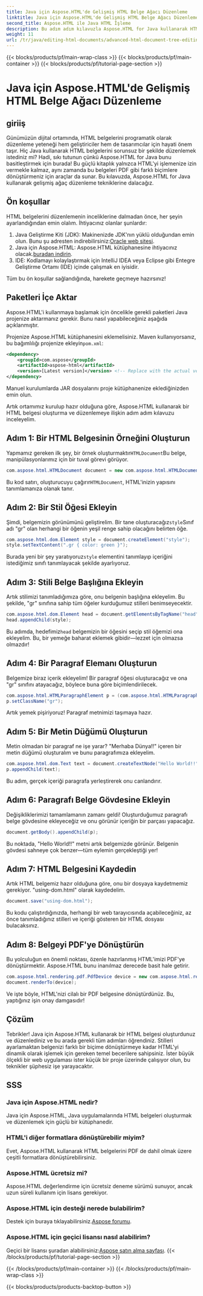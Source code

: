 ```yaml
---
title: Java için Aspose.HTML'de Gelişmiş HTML Belge Ağacı Düzenleme
linktitle: Java için Aspose.HTML'de Gelişmiş HTML Belge Ağacı Düzenleme
second_title: Aspose.HTML ile Java HTML İşleme
description: Bu adım adım kılavuzla Aspose.HTML for Java kullanarak HTML belgelerinin nasıl düzenleneceğini, stiller, paragraflar oluşturmayı ve PDF'ye dönüştürmeyi öğrenin.
weight: 11
url: /tr/java/editing-html-documents/advanced-html-document-tree-editing/
---
```


{{< blocks/products/pf/main-wrap-class >}}
{{< blocks/products/pf/main-container >}}
{{< blocks/products/pf/tutorial-page-section >}}

# Java için Aspose.HTML'de Gelişmiş HTML Belge Ağacı Düzenleme

## giriiş

Günümüzün dijital ortamında, HTML belgelerini programatik olarak düzenleme yeteneği hem geliştiriciler hem de tasarımcılar için hayati önem taşır. Hiç Java kullanarak HTML belgelerini sorunsuz bir şekilde düzenlemek istediniz mi? Hadi, sıkı tutunun çünkü Aspose.HTML for Java bunu basitleştirmek için burada! Bu güçlü kitaplık yalnızca HTML'yi işlemenize izin vermekle kalmaz, aynı zamanda bu belgeleri PDF gibi farklı biçimlere dönüştürmeniz için araçlar da sunar. Bu kılavuzda, Aspose.HTML for Java kullanarak gelişmiş ağaç düzenleme tekniklerine dalacağız.

## Ön koşullar

HTML belgelerini düzenlemenin inceliklerine dalmadan önce, her şeyin ayarlandığından emin olalım. İhtiyacınız olanlar şunlardır:
1.  Java Geliştirme Kiti (JDK): Makinenizde JDK'nın yüklü olduğundan emin olun. Bunu şu adresten indirebilirsiniz:[Oracle web sitesi](https://www.oracle.com/java/technologies/javase-jdk11-downloads.html).
2.  Java için Aspose.HTML: Aspose.HTML kütüphanesine ihtiyacınız olacak.[buradan indirin](https://releases.aspose.com/html/java/).
3. IDE: Kodlamayı kolaylaştırmak için IntelliJ IDEA veya Eclipse gibi Entegre Geliştirme Ortamı (IDE) içinde çalışmak en iyisidir.

Tüm bu ön koşullar sağlandığında, harekete geçmeye hazırsınız!

## Paketleri İçe Aktar
Aspose.HTML'i kullanmaya başlamak için öncelikle gerekli paketleri Java projenize aktarmanız gerekir. Bunu nasıl yapabileceğiniz aşağıda açıklanmıştır.

 Projenize Aspose.HTML kütüphanesini eklemelisiniz. Maven kullanıyorsanız, bu bağımlılığı projenize ekleyin`pom.xml`:

```xml
<dependency>
    <groupId>com.aspose</groupId>
    <artifactId>aspose-html</artifactId>
    <version>[Latest version]</version> <!-- Replace with the actual version -->
</dependency>
```

Manuel kurulumlarda JAR dosyalarını proje kütüphanenize eklediğinizden emin olun.

Artık ortamımız kurulup hazır olduğuna göre, Aspose.HTML kullanarak bir HTML belgesi oluşturma ve düzenlemeye ilişkin adım adım kılavuzu inceleyelim.

## Adım 1: Bir HTML Belgesinin Örneğini Oluşturun

 Yapmamız gereken ilk şey, bir örnek oluşturmaktır`HTMLDocument`Bu belge, manipülasyonlarımız için bir tuval görevi görüyor.

```java
com.aspose.html.HTMLDocument document = new com.aspose.html.HTMLDocument();
```

 Bu kod satırı, oluşturucuyu çağırır`HTMLDocument`, HTML'inizin yapısını tanımlamanıza olanak tanır.

## Adım 2: Bir Stil Öğesi Ekleyin

 Şimdi, belgemizin görünümünü geliştirelim. Bir tane oluşturacağız`style`Sınıf adı "gr" olan herhangi bir öğenin yeşil renge sahip olacağını belirten öğe.

```java
com.aspose.html.dom.Element style = document.createElement("style");
style.setTextContent(".gr { color: green }");
```

 Burada yeni bir şey yaratıyoruz`style` elementini tanımlayıp içeriğini istediğimiz sınıfı tanımlayacak şekilde ayarlıyoruz.

## Adım 3: Stili Belge Başlığına Ekleyin

Artık stilimizi tanımladığımıza göre, onu belgenin başlığına ekleyelim. Bu şekilde, "gr" sınıfına sahip tüm öğeler kurduğumuz stilleri benimseyecektir.

```java
com.aspose.html.dom.Element head = document.getElementsByTagName("head").get_Item(0);
head.appendChild(style);
```

 Bu adımda, hedefimiz`head` belgemizin bir öğesini seçip stil öğemizi ona ekleyelim. Bu, bir yemeğe baharat eklemek gibidir—lezzet için olmazsa olmazdır!

## Adım 4: Bir Paragraf Elemanı Oluşturun

Belgemize biraz içerik ekleyelim! Bir paragraf öğesi oluşturacağız ve ona "gr" sınıfını atayacağız, böylece buna göre biçimlendirilecek.

```java
com.aspose.html.HTMLParagraphElement p = (com.aspose.html.HTMLParagraphElement) document.createElement("p");
p.setClassName("gr");
```

Artık yemek pişiriyoruz! Paragraf metnimizi taşımaya hazır.

## Adım 5: Bir Metin Düğümü Oluşturun

Metin olmadan bir paragraf ne işe yarar? "Merhaba Dünya!!" içeren bir metin düğümü oluşturalım ve bunu paragrafımıza ekleyelim.

```java
com.aspose.html.dom.Text text = document.createTextNode("Hello World!!");
p.appendChild(text);
```

Bu adım, gerçek içeriği paragrafa yerleştirerek onu canlandırır.

## Adım 6: Paragrafı Belge Gövdesine Ekleyin

Değişikliklerimizi tamamlamanın zamanı geldi! Oluşturduğumuz paragrafı belge gövdesine ekleyeceğiz ve onu görünür içeriğin bir parçası yapacağız.

```java
document.getBody().appendChild(p);
```

Bu noktada, "Hello World!!" metni artık belgemizde görünür. Belgenin gövdesi sahneye çok benzer—tüm eylemin gerçekleştiği yer!

## Adım 7: HTML Belgesini Kaydedin

Artık HTML belgemiz hazır olduğuna göre, onu bir dosyaya kaydetmemiz gerekiyor. "using-dom.html" olarak kaydedelim.

```java
document.save("using-dom.html");
```

Bu kodu çalıştırdığınızda, herhangi bir web tarayıcısında açabileceğiniz, az önce tanımladığınız stilleri ve içeriği gösteren bir HTML dosyası bulacaksınız.

## Adım 8: Belgeyi PDF'ye Dönüştürün

Bu yolculuğun en önemli noktası, özenle hazırlanmış HTML'imizi PDF'ye dönüştürmektir. Aspose.HTML bunu inanılmaz derecede basit hale getirir.

```java
com.aspose.html.rendering.pdf.PdfDevice device = new com.aspose.html.rendering.pdf.PdfDevice("using-dom.pdf");
document.renderTo(device);
```

Ve işte böyle, HTML'nizi cilalı bir PDF belgesine dönüştürdünüz. Bu, yaptığınız işin onay damgasıdır!

## Çözüm
Tebrikler! Java için Aspose.HTML kullanarak bir HTML belgesi oluşturdunuz ve düzenlediniz ve bu arada gerekli tüm adımları öğrendiniz. Stilleri ayarlamaktan belgenizi farklı bir biçime dönüştürmeye kadar HTML'yi dinamik olarak işlemek için gereken temel becerilere sahipsiniz. İster büyük ölçekli bir web uygulaması ister küçük bir proje üzerinde çalışıyor olun, bu teknikler şüphesiz işe yarayacaktır.


## SSS

### Java için Aspose.HTML nedir?
Java için Aspose.HTML, Java uygulamalarında HTML belgeleri oluşturmak ve düzenlemek için güçlü bir kütüphanedir.
### HTML'i diğer formatlara dönüştürebilir miyim?
Evet, Aspose.HTML kullanarak HTML belgelerini PDF de dahil olmak üzere çeşitli formatlara dönüştürebilirsiniz.
### Aspose.HTML ücretsiz mi?
Aspose.HTML değerlendirme için ücretsiz deneme sürümü sunuyor, ancak uzun süreli kullanım için lisans gerekiyor.
### Aspose.HTML için desteği nerede bulabilirim?
 Destek için buraya tıklayabilirsiniz.[Aspose forumu](https://forum.aspose.com/c/html/29).
### Aspose.HTML için geçici lisansı nasıl alabilirim?
 Geçici bir lisansı şuradan alabilirsiniz:[Aspose satın alma sayfası](https://purchase.aspose.com/temporary-license/).
{{< /blocks/products/pf/tutorial-page-section >}}

{{< /blocks/products/pf/main-container >}}
{{< /blocks/products/pf/main-wrap-class >}}

{{< blocks/products/products-backtop-button >}}
